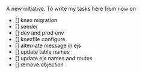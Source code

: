 A new initiative. To write my tasks here from now on

-   [] knex migration
-   [] seeder
-   [] dev and prod env
-   [] knexfile configure
-   [] alternate message in ejs
-   [] update table names
-   [] update ejs names and routes
-   [] remove objection
